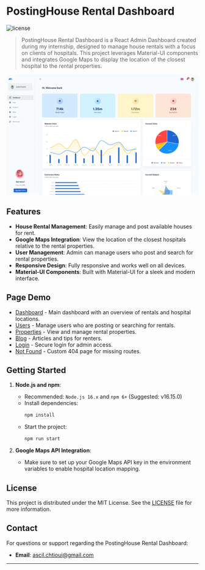 # PostingHouse Rental Dashboard

![license](https://img.shields.io/badge/license-MIT-blue.svg)

> PostingHouse Rental Dashboard is a React Admin Dashboard created during my internship, designed to manage house rentals with a focus on clients of hospitals. This project leverages Material-UI components and integrates Google Maps to display the location of the closest hospital to the rental properties.

![preview](public/assets/preview.jpg)

## Features

- **House Rental Management**: Easily manage and post available houses for rent.
- **Google Maps Integration**: View the location of the closest hospitals relative to the rental properties.
- **User Management**: Admin can manage users who post and search for rental properties.
- **Responsive Design**: Fully responsive and works well on all devices.
- **Material-UI Components**: Built with Material-UI for a sleek and modern interface.

## Page Demo

- [Dashboard](https://minimal-kit-react.vercel.app/dashboard/app) - Main dashboard with an overview of rentals and hospital locations.
- [Users](https://minimal-kit-react.vercel.app/dashboard/user) - Manage users who are posting or searching for rentals.
- [Properties](https://minimal-kit-react.vercel.app/dashboard/products) - View and manage rental properties.
- [Blog](https://minimal-kit-react.vercel.app/dashboard/blog) - Articles and tips for renters.
- [Login](https://minimal-kit-react.vercel.app/login) - Secure login for admin access.
- [Not Found](https://minimal-kit-react.vercel.app/404) - Custom 404 page for missing routes.

## Getting Started

1. **Node.js and npm**:
   - Recommended: `Node.js 16.x` and `npm 6+` (Suggested: v16.15.0)
   - Install dependencies: 
     ```bash
     npm install
     ```
   - Start the project:
     ```bash
     npm run start
     ```

2. **Google Maps API Integration**:
   - Make sure to set up your Google Maps API key in the environment variables to enable hospital location mapping.

## License

This project is distributed under the MIT License. See the [LICENSE](https://github.com/your-username/PostingHouse/blob/main/LICENSE.md) file for more information.

## Contact

For questions or support regarding the PostingHouse Rental Dashboard:

- **Email**: [ascil.chtioui@gmail.com](mailto:ascil.chtioui@gmail.com)

---
